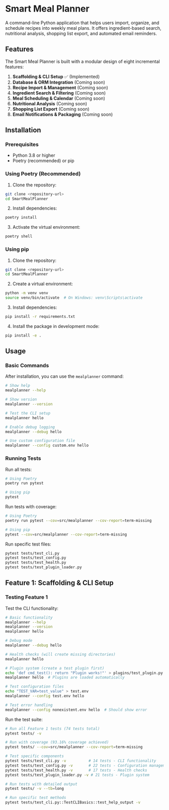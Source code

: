 # Smart Meal Planner

A command-line Python application that helps users import, organize, and schedule recipes into weekly meal plans. It offers ingredient-based search, nutritional analysis, shopping list export, and automated email reminders.

## Features

The Smart Meal Planner is built with a modular design of eight incremental features:

1. **Scaffolding & CLI Setup** ✅ (Implemented)
2. **Database & ORM Integration** (Coming soon)
3. **Recipe Import & Management** (Coming soon)
4. **Ingredient Search & Filtering** (Coming soon)
5. **Meal Scheduling & Calendar** (Coming soon)
6. **Nutritional Analysis** (Coming soon)
7. **Shopping List Export** (Coming soon)
8. **Email Notifications & Packaging** (Coming soon)

## Installation

### Prerequisites

- Python 3.8 or higher
- Poetry (recommended) or pip

### Using Poetry (Recommended)

1. Clone the repository:
```bash
git clone <repository-url>
cd SmartMealPlanner
```

2. Install dependencies:
```bash
poetry install
```

3. Activate the virtual environment:
```bash
poetry shell
```

### Using pip

1. Clone the repository:
```bash
git clone <repository-url>
cd SmartMealPlanner
```

2. Create a virtual environment:
```bash
python -m venv venv
source venv/bin/activate  # On Windows: venv\Scripts\activate
```

3. Install dependencies:
```bash
pip install -r requirements.txt
```

4. Install the package in development mode:
```bash
pip install -e .
```

## Usage

### Basic Commands

After installation, you can use the `mealplanner` command:

```bash
# Show help
mealplanner --help

# Show version
mealplanner --version

# Test the CLI setup
mealplanner hello

# Enable debug logging
mealplanner --debug hello

# Use custom configuration file
mealplanner --config custom.env hello
```

### Running Tests

Run all tests:
```bash
# Using Poetry
poetry run pytest

# Using pip
pytest
```

Run tests with coverage:
```bash
# Using Poetry
poetry run pytest --cov=src/mealplanner --cov-report=term-missing

# Using pip
pytest --cov=src/mealplanner --cov-report=term-missing
```

Run specific test files:
```bash
pytest tests/test_cli.py
pytest tests/test_config.py
pytest tests/test_health.py
pytest tests/test_plugin_loader.py
```

## Feature 1: Scaffolding & CLI Setup

### Testing Feature 1

Test the CLI functionality:

```bash
# Basic functionality
mealplanner --help
mealplanner --version
mealplanner hello

# Debug mode
mealplanner --debug hello

# Health checks (will create missing directories)
mealplanner hello

# Plugin system (create a test plugin first)
echo 'def cmd_test(): return "Plugin works!"' > plugins/test_plugin.py
mealplanner hello  # Plugins are loaded automatically

# Test configuration files
echo "TEST_VAR=test_value" > test.env
mealplanner --config test.env hello

# Test error handling
mealplanner --config nonexistent.env hello  # Should show error
```

Run the test suite:

```bash
# Run all Feature 1 tests (74 tests total)
pytest tests/ -v

# Run with coverage (93.16% coverage achieved)
pytest tests/ --cov=src/mealplanner --cov-report=term-missing

# Test specific components
pytest tests/test_cli.py -v          # 14 tests - CLI functionality
pytest tests/test_config.py -v       # 22 tests - Configuration management
pytest tests/test_health.py -v       # 17 tests - Health checks
pytest tests/test_plugin_loader.py -v # 21 tests - Plugin system

# Run tests with detailed output
pytest tests/ -v --tb=long

# Run specific test methods
pytest tests/test_cli.py::TestCLIBasics::test_help_output -v
```

